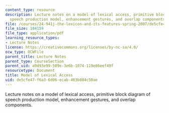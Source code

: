 ```yaml
---
content_type: resource
description: Lecture notes on a model of lexical access, primitive block diagram of
  speech production model, enhancement gestures, and overlap components.
file: /courses/24-941j-the-lexicon-and-its-features-spring-2007/de5cfe47f6a36d06ecab463b084c50ae_lec3ks3.pdf
file_size: 104159
file_type: application/pdf
learning_resource_types:
- Lecture Notes
license: https://creativecommons.org/licenses/by-nc-sa/4.0/
ocw_type: OCWFile
parent_title: Lecture Notes
parent_type: CourseSection
parent_uid: a9d93e99-509e-3e6b-1074-119e86eef49f
resourcetype: Document
title: Model of Lexical Access
uid: de5cfe47-f6a3-6d06-ecab-463b084c50ae
---
```

Lecture notes on a model of lexical access, primitive block diagram of speech production model, enhancement gestures, and overlap components.